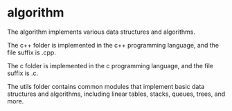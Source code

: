 # algorithm
The algorithm implements various data structures and  algorithms.

The c++ folder is implemented in the c++ programming language, and the file suffix is \.cpp.

The c folder is implemented in the c programming language, and the file suffix is \.c.

The utils folder contains common modules that implement basic data structures and algorithms, including linear tables, stacks, queues, trees, and more.
